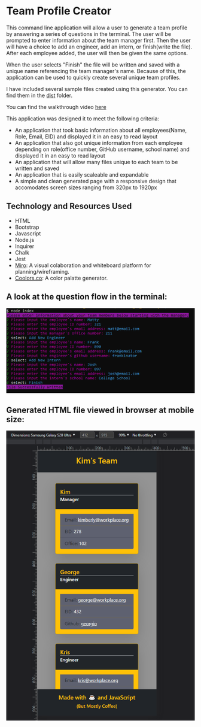 # Team Profile Creator

This command line application will allow a user to generate a team profile by answering a series of questions in the terminal. The user will be prompted to enter information about the team manager first. Then the user will have a choice to add an engineer, add an intern, or finish(write the file). After each employee added, the user will then be given the same options.

When the user selects "Finish" the file will be written and saved with a unique name referencing the team manager's name. Because of this, the application can be used to quickly create several unique team profiles.

I have included several sample files created using this generator. You can find them in the [dist](/dist/) folder.

You can find the walkthrough video [here]() 
  
This application was designed it to meet the following criteria:

* An application that took basic information about all employees(Name, Role, Email, EID) and displayed it in an easy to read layout
* An application that also got unique information from each employee depending on role(office number, GitHub username, school name) and displayed it in an easy to read layout
* An application that will allow many files unique to each team to be written and saved
* An application that is easily scaleable and expandable
* A simple and clean generated page with a responsive design that accomodates screen sizes ranging from 320px to 1920px

## Technology and Resources Used

* HTML
* Bootstrap
* Javascript
* Node.js
* Inquirer
* Chalk
* Jest
* [Miro](https://miro.com/about/): A visual colaboration and whiteboard platform for planning/wireframing. 
* [Coolors.co](https://coolors.co/): A color palatte generator.

## A look at the question flow in the terminal:

![A look at the question flow in the terminal](/imgs/terminal-question-flow.PNG)

## Generated HTML file viewed in browser at mobile size:
![Generated HTML file viewed in browser at mobile size](/imgs/application-screenshot.PNG)
